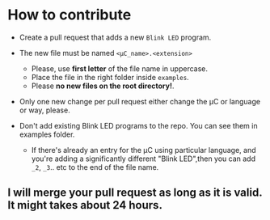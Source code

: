 # How to contribute
- Create a pull request that adds a new `Blink LED` program.
- The new file must be named `<μC_name>.<extension>`
  - Please, use **first letter** of the file name in uppercase.
  - Place the file in the right folder inside `examples`.
  - Please **no new files on the root directory!**.
  
- Only one new change  per pull request either change the μC or language or way, please.
- Don't add existing Blink LED programs to the repo. You can see them in examples folder.

  - If there's already an entry for the μC using particular language, and you're adding a significantly different "Blink LED",then you can add `_2`, `_3`.. etc to the end of the file name.

## I will merge your pull request as long as it is valid. It might takes about 24 hours.
